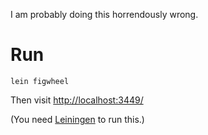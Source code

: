I am probably doing this horrendously wrong.

# Run #

	lein figwheel

Then visit <http://localhost:3449/>

(You need [Leiningen](https://github.com/technomancy/leiningen) to run this.)

